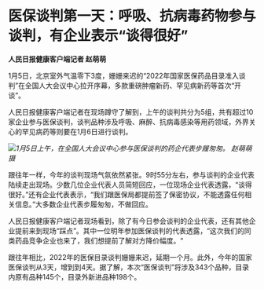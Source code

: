 # 医保谈判第一天：呼吸、抗病毒药物参与谈判，有企业表示“谈得很好”

**人民日报健康客户端记者 赵萌萌**

1月5日，北京室外气温零下3度，姗姗来迟的“2022年国家医保药品目录准入谈判”在全国人大会议中心拉开序幕，多款重磅肿瘤新药、罕见病新药等首次“开谈”。

人民日报健康客户端记者在现场蹲守了解到，上午的谈判共分为5组，共有超过10家企业参与医保谈判，谈判品种涉及呼吸、麻醉、抗病毒感染等用药领域，外界关心的罕见病药等则要在1月6日进行谈判。

![](https://inews.gtimg.com/newsapp_bt/0/15595229202/1000)_1月5日上午，在全国人大会议中心参与医保谈判的药企代表步履匆匆。
赵萌萌 摄_

跟往年一样，今年的谈判现场气氛依然紧张。9时55分左右，参与谈判的企业代表陆续走出现场。少数几位企业代表人员简短回应，一位现场企业代表透露，“谈得很好。”还有企业代表表示，“我们跟医保局都提前签了保密协议，不能透露任何相关信息。”大多数企业代表步履匆匆，不做回应。

人民日报健康客户端记者现场看到，除了有今日参会谈判的企业代表，还有其他企业提前来到现场“踩点”。其中一位明年参加医保谈判的代表透露，“这次我们的同类药品竞争企业也来了，我们想提前了解对方降价幅度。“

跟往年相比，2022年的医保目录谈判姗姗来迟，延期一个月。此外，今年的国家医保谈判从3天，增到到4天。据了解，本次“医保谈判”将涉及343个品种，目录内原有品种145个，目录外新进品种198个。

